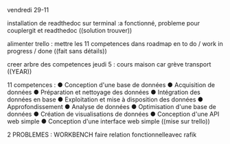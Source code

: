vendredi 29-11

installation de readthedoc sur terminal :a fonctionné, probleme pour couplergit et readthedoc ((solution trouver))


alimenter trello : mettre les 11 competences dans roadmap en to do / work in progress / done ((fait sans détails))


creer arbre des competences jeudi 5 : cours maison car grève transport  ((YEAR))

11 competences : ● Conception d'une base de données ● Acquisition de données ● Préparation et nettoyage des données ● Intégration des données en base ● Exploitation et mise à disposition des données ● Approfondissement ● Analyse de données ● Optimisation d'une base de données ● Création de visualisations de données ● Conception d'une API web simple ● Conception d'une interface web simple   ((mise sur trello))

2 PROBLEMES : WORKBENCH faire relation fonctionnelleavec rafik
